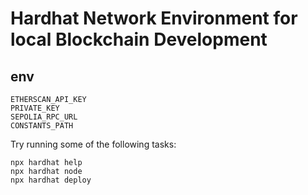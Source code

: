 # Hardhat Network Environment for local Blockchain Development

## env
```shell
ETHERSCAN_API_KEY
PRIVATE_KEY
SEPOLIA_RPC_URL
CONSTANTS_PATH
```
Try running some of the following tasks:

```shell
npx hardhat help
npx hardhat node
npx hardhat deploy
```
